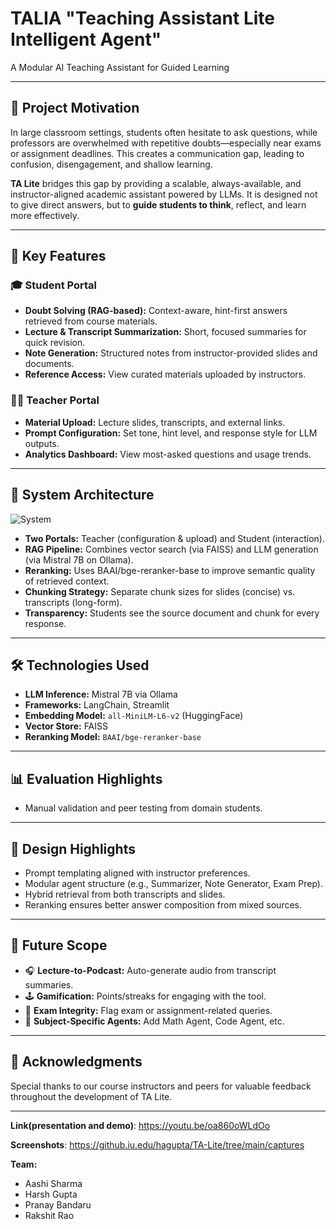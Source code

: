 # TALIA "Teaching Assistant Lite Intelligent Agent"
A Modular AI Teaching Assistant for Guided Learning

---

## 🚀 Project Motivation

In large classroom settings, students often hesitate to ask questions, while professors are overwhelmed with repetitive doubts—especially near exams or assignment deadlines. This creates a communication gap, leading to confusion, disengagement, and shallow learning.

**TA Lite** bridges this gap by providing a scalable, always-available, and instructor-aligned academic assistant powered by LLMs. It is designed not to give direct answers, but to **guide students to think**, reflect, and learn more effectively.

---

## 🧠 Key Features

### 🎓 Student Portal
- **Doubt Solving (RAG-based):** Context-aware, hint-first answers retrieved from course materials.
- **Lecture & Transcript Summarization:** Short, focused summaries for quick revision.
- **Note Generation:** Structured notes from instructor-provided slides and documents.
- **Reference Access:** View curated materials uploaded by instructors.

### 👩‍🏫 Teacher Portal
- **Material Upload:** Lecture slides, transcripts, and external links.
- **Prompt Configuration:** Set tone, hint level, and response style for LLM outputs.
- **Analytics Dashboard:** View most-asked questions and usage trends.

---

## 🔧 System Architecture

![System](https://github.iu.edu/hagupta/TA-Lite/blob/main/SystemArchitecture.png?raw=true)


- **Two Portals:** Teacher (configuration & upload) and Student (interaction).
- **RAG Pipeline:** Combines vector search (via FAISS) and LLM generation (via Mistral 7B on Ollama).
- **Reranking:** Uses BAAI/bge-reranker-base to improve semantic quality of retrieved context.
- **Chunking Strategy:** Separate chunk sizes for slides (concise) vs. transcripts (long-form).
- **Transparency:** Students see the source document and chunk for every response.

---

## 🛠️ Technologies Used

- **LLM Inference:** Mistral 7B via Ollama
- **Frameworks:** LangChain, Streamlit
- **Embedding Model:** `all-MiniLM-L6-v2` (HuggingFace)
- **Vector Store:** FAISS
- **Reranking Model:** `BAAI/bge-reranker-base`

---

## 📊 Evaluation Highlights

- Manual validation and peer testing from domain students.

---

## 🧭 Design Highlights

- Prompt templating aligned with instructor preferences.
- Modular agent structure (e.g., Summarizer, Note Generator, Exam Prep).
- Hybrid retrieval from both transcripts and slides.
- Reranking ensures better answer composition from mixed sources.

---

## 🔮 Future Scope

- 🎧 **Lecture-to-Podcast:** Auto-generate audio from transcript summaries.
- 🕹️ **Gamification:** Points/streaks for engaging with the tool.
- 🚫 **Exam Integrity:** Flag exam or assignment-related queries.
- 🧩 **Subject-Specific Agents:** Add Math Agent, Code Agent, etc.

---

## 🙌 Acknowledgments

Special thanks to our course instructors and peers for valuable feedback throughout the development of TA Lite.

---

**Link(presentation and demo)**: https://youtu.be/oa860oWLdOo

**Screenshots**: https://github.iu.edu/hagupta/TA-Lite/tree/main/captures

**Team:** 
- Aashi Sharma  
- Harsh Gupta  
- Pranay Bandaru  
- Rakshit Rao  

